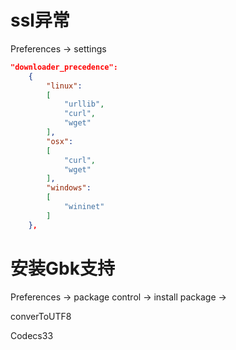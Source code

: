 # ssl异常

Preferences -> settings



```json
"downloader_precedence":
	{
		"linux":
		[
			"urllib",
			"curl",
			"wget"
		],
		"osx":
		[
			"curl",
			"wget"
		],
		"windows":
		[
			"wininet"
		]
	},
```



# 安装Gbk支持

Preferences -> package control -> install package ->

converToUTF8

Codecs33



